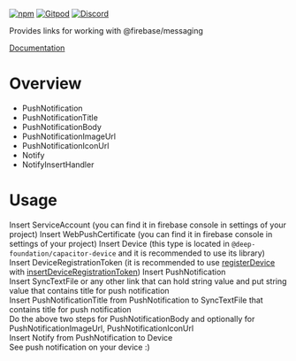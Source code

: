 [![npm](https://img.shields.io/npm/v/@deep-foundation/firebase-push-notification.svg)](https://www.npmjs.com/package/@deep-foundation/firebase-push-notification) 
[![Gitpod](https://img.shields.io/badge/Gitpod-ready--to--code-blue?logo=gitpod)](https://gitpod.io/#https://github.com/deep-foundation/firebase-push-notification) 
[![Discord](https://badgen.net/badge/icon/discord?icon=discord&label&color=purple)](https://discord.gg/deep-foundation)

Provides links for working with @firebase/messaging

[Documentation](https://deep-foundation.github.io/firebase-push-notification/)

# Overview
- PushNotification
- PushNotificationTitle
- PushNotificationBody
- PushNotificationImageUrl
- PushNotificationIconUrl
- Notify
- NotifyInsertHandler

# Usage
Insert ServiceAccount (you can find it in firebase console in settings of your project)
Insert WebPushCertificate (you can find it in firebase console in settings of your project)
Insert Device (this type is located in `@deep-foundation/capacitor-device` and it is recommended to use its library)
Insert DeviceRegistrationToken (it is recommended to use [registerDevice](https://deep-foundation.github.io/firebase-push-notification/functions/registerDevice.html) with [insertDeviceRegistrationToken](https://deep-foundation.github.io/firebase-push-notification/functions/insertDeviceRegistrationToken.html))
Insert PushNotification  
Insert SyncTextFile or any other link that can hold string value and put string value that contains title for push notification  
Insert PushNotificationTitle from PushNotification to SyncTextFile that contains title for push notification  
Do the above two steps for PushNotificationBody and optionally for PushNotificationImageUrl, PushNotificationIconUrl  
Insert Notify from PushNotification to Device  
See push notification on your device :)

